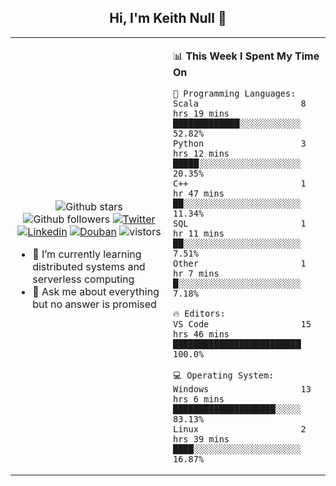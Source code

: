 <h2 align="center"> Hi, I'm Keith Null 👋 </h2>

<table>
    <tr>
        <td valign="center" width="50%">
            <p align="center">
              <img src="https://img.shields.io/github/stars/keithnull?style=social" alt="Github stars" />
              <img src="https://img.shields.io/github/followers/keithnull?style=social" alt="Github followers" />
              <a href="https://twitter.com/_keithnull"><img src="https://img.shields.io/badge/@__keithnull-1DA1F2?style=flat&logo=Twitter&logoColor=white" alt="Twitter"/></a>
              <a href="https://www.linkedin.com/in/wuzhengke/?locale=en_US"><img src="https://img.shields.io/badge/@wuzhengke-0073b1?style=flat&logo=LinkedIn&logoColor=white" alt="Linkedin" /></a>
              <a href="https://www.douban.com/people/keith1"><img src="https://img.shields.io/badge/@keith1-007722?style=flat&logo=Douban&logoColor=white" alt="Douban" /></a>
              <img src="https://visitor-badge.glitch.me/badge?page_id=keithnull" alt="vistors" />
            </p>
            <ul>
                <li>🌱 I’m currently learning distributed systems and serverless computing</li>
                <li>💬 Ask me about everything but no answer is promised</li>
            </ul>
        </td>
       <td valign="top" width="50%">
    
<!--START_SECTION:waka-->
📊 **This Week I Spent My Time On** 

```text
💬 Programming Languages: 
Scala                    8 hrs 19 mins       █████████████░░░░░░░░░░░░   52.82% 
Python                   3 hrs 12 mins       █████░░░░░░░░░░░░░░░░░░░░   20.35% 
C++                      1 hr 47 mins        ██░░░░░░░░░░░░░░░░░░░░░░░   11.34% 
SQL                      1 hr 11 mins        ██░░░░░░░░░░░░░░░░░░░░░░░   7.51% 
Other                    1 hr 7 mins         █░░░░░░░░░░░░░░░░░░░░░░░░   7.18%

🔥 Editors: 
VS Code                  15 hrs 46 mins      █████████████████████████   100.0%

💻 Operating System: 
Windows                  13 hrs 6 mins       ████████████████████░░░░░   83.13% 
Linux                    2 hrs 39 mins       ████░░░░░░░░░░░░░░░░░░░░░   16.87%

```


<!--END_SECTION:waka-->
</td></tr>
</table>


